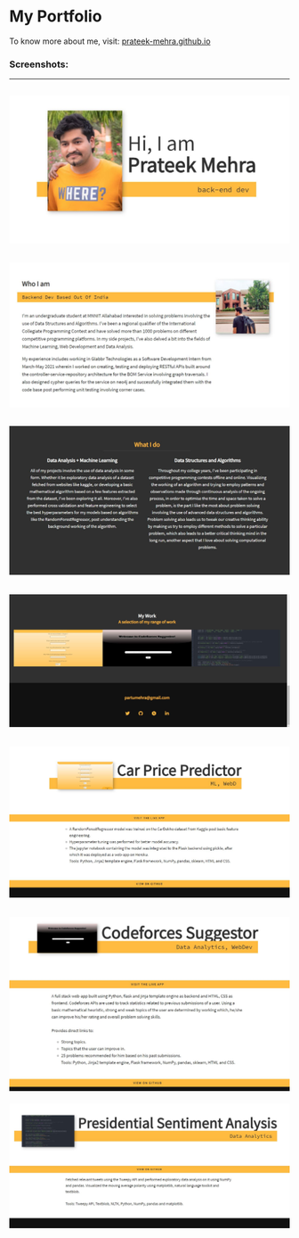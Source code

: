 # My Portfolio
To know more about me, visit: [prateek-mehra.github.io](prateek-mehra.github.io)

### Screenshots:

---
![](https://github.com/prateek-mehra/prateek-mehra.github.io/blob/main/Screenshots/port1.JPG)
---
![](https://github.com/prateek-mehra/prateek-mehra.github.io/blob/main/Screenshots/port2.JPG)
---
![](https://github.com/prateek-mehra/prateek-mehra.github.io/blob/main/Screenshots/port3.JPG)
---
![](https://github.com/prateek-mehra/prateek-mehra.github.io/blob/main/Screenshots/port4.JPG)
---
![](https://github.com/prateek-mehra/prateek-mehra.github.io/blob/main/Screenshots/port5.JPG)
---
![](https://github.com/prateek-mehra/prateek-mehra.github.io/blob/main/Screenshots/port6.JPG)
---
![](https://github.com/prateek-mehra/prateek-mehra.github.io/blob/main/Screenshots/port7.JPG)
